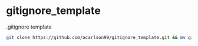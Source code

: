 # gitignore_template
.gitignore template

```bash
git clone https://github.com/acarlson99/gitignore_template.git && mv gitignore_template/.gitignore .gitignore && rm -rf gitignore_template
```
